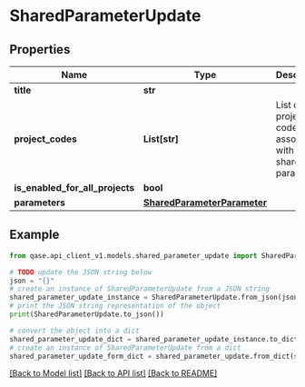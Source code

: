 # SharedParameterUpdate


## Properties

Name | Type | Description | Notes
------------ | ------------- | ------------- | -------------
**title** | **str** |  | [optional] 
**project_codes** | **List[str]** | List of project codes to associate with this shared parameter | [optional] 
**is_enabled_for_all_projects** | **bool** |  | [optional] 
**parameters** | [**SharedParameterParameter**](SharedParameterParameter.md) |  | [optional] 

## Example

```python
from qase.api_client_v1.models.shared_parameter_update import SharedParameterUpdate

# TODO update the JSON string below
json = "{}"
# create an instance of SharedParameterUpdate from a JSON string
shared_parameter_update_instance = SharedParameterUpdate.from_json(json)
# print the JSON string representation of the object
print(SharedParameterUpdate.to_json())

# convert the object into a dict
shared_parameter_update_dict = shared_parameter_update_instance.to_dict()
# create an instance of SharedParameterUpdate from a dict
shared_parameter_update_form_dict = shared_parameter_update.from_dict(shared_parameter_update_dict)
```
[[Back to Model list]](../README.md#documentation-for-models) [[Back to API list]](../README.md#documentation-for-api-endpoints) [[Back to README]](../README.md)


